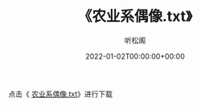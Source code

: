 ﻿---
title:  《农业系偶像.txt》
date:   2022-01-02T00:00:00+00:00
author: 听松阁
layout: post
permalink: /农业系偶像/
categories: 小说
tags: [小说]
---

点击《 [农业系偶像.txt](http://img.660000.xyz/bookstukust/book/bntxt/10/农业系偶像.txt)》进行下载